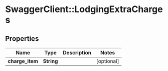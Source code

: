 # SwaggerClient::LodgingExtraCharges

## Properties
Name | Type | Description | Notes
------------ | ------------- | ------------- | -------------
**charge_item** | **String** |  | [optional] 


